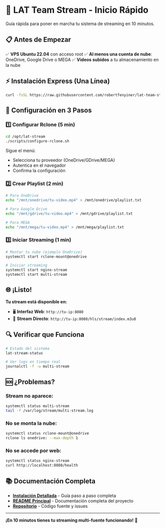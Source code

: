 # 🚀 LAT Team Stream - Inicio Rápido

Guía rápida para poner en marcha tu sistema de streaming en 10 minutos.

## 📋 Antes de Empezar

✅ **VPS Ubuntu 22.04** con acceso root
✅ **Al menos una cuenta de nube**: OneDrive, Google Drive o MEGA
✅ **Videos subidos** a tu almacenamiento en la nube

## ⚡ Instalación Express (Una Línea)

```bash
curl -fsSL https://raw.githubusercontent.com/robertfenyiner/lat-team-stream/main/install.sh | bash
```

## 🔧 Configuración en 3 Pasos

### 1️⃣ Configurar Rclone (5 min)

```bash
cd /opt/lat-stream
./scripts/configure-rclone.sh
```

Sigue el menú:
- Selecciona tu proveedor (OneDrive/GDrive/MEGA)
- Autentica en el navegador
- Confirma la configuración

### 2️⃣ Crear Playlist (2 min)

```bash
# Para OneDrive
echo "/mnt/onedrive/tu-video.mp4" > /mnt/onedrive/playlist.txt

# Para Google Drive
echo "/mnt/gdrive/tu-video.mp4" > /mnt/gdrive/playlist.txt

# Para MEGA  
echo "/mnt/mega/tu-video.mp4" > /mnt/mega/playlist.txt
```

### 3️⃣ Iniciar Streaming (1 min)

```bash
# Montar tu nube (ejemplo OneDrive)
systemctl start rclone-mount@onedrive

# Iniciar streaming
systemctl start nginx-stream
systemctl start multi-stream
```

## 🌐 ¡Listo!

**Tu stream está disponible en:**
- 🖥️ **Interfaz Web**: `http://tu-ip:8080`
- 📱 **Stream Directo**: `http://tu-ip:8080/hls/stream/index.m3u8`

## 🔍 Verificar que Funciona

```bash
# Estado del sistema
lat-stream-status

# Ver logs en tiempo real
journalctl -f -u multi-stream
```

## 🆘 ¿Problemas?

### Stream no aparece:
```bash
systemctl status multi-stream
tail -f /var/log/stream/multi-stream.log
```

### No se monta la nube:
```bash
systemctl status rclone-mount@onedrive
rclone ls onedrive: --max-depth 1
```

### No se accede por web:
```bash
systemctl status nginx-stream
curl http://localhost:8080/health
```

## 📚 Documentación Completa

- [**Instalación Detallada**](INSTALL.md) - Guía paso a paso completa
- [**README Principal**](README.md) - Documentación completa del proyecto
- [**Repositorio**](https://github.com/robertfenyiner/lat-team-stream) - Código fuente y issues

---

**¡En 10 minutos tienes tu streaming multi-fuente funcionando!** 🎉